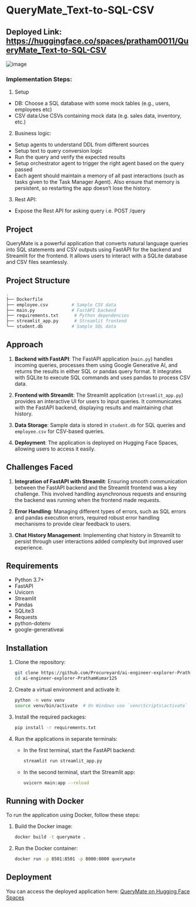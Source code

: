 # QueryMate_Text-to-SQL-CSV

## Deployed Link: https://huggingface.co/spaces/pratham0011/QueryMate_Text-to-SQL-CSV

![image](https://github.com/user-attachments/assets/59bf8b5f-a447-4f30-8f4b-21f34927b457)

### Implementation Steps:

1.	Setup
  - DB: Choose a SQL database with some mock tables (e.g., users, employees etc) 
  - CSV data:Use CSVs containing mock data (e.g. sales data, inventory, etc.)

2. Business logic:
- Setup agents to understand DDL from different sources
- Setup text to query conversion logic
- Run the query and verify the expected results
- Setup orchestrator agent to trigger the right agent based on the query passed
- Each agent should maintain a memory of all past interactions (such as tasks given to the Task Manager Agent). Also ensure that memory is persistent, so restarting the app doesn’t lose the history.

3.	Rest API:
- Expose the Rest API for asking query i.e. POST /query

## Project

QueryMate is a powerful application that converts natural language queries into SQL statements and CSV outputs using FastAPI for the backend and Streamlit for the frontend. It allows users to interact with a SQLite database and CSV files seamlessly.

## Project Structure
``` bash
.
├── Dockerfile  
├── employee.csv         # Sample CSV data  
├── main.py              # FastAPI backend 
├── requirements.txt      # Python dependencies
├── streamlit_app.py      # Streamlit frontend 
└── student.db           # Sample SQL data
```

## Approach

1. **Backend with FastAPI**: The FastAPI application (`main.py`) handles incoming queries, processes them using Google Generative AI, and returns the results in either SQL or pandas query format. It integrates with SQLite to execute SQL commands and uses pandas to process CSV data.

2. **Frontend with Streamlit**: The Streamlit application (`streamlit_app.py`) provides an interactive UI for users to input queries. It communicates with the FastAPI backend, displaying results and maintaining chat history.

3. **Data Storage**: Sample data is stored in `student.db` for SQL queries and `employee.csv` for CSV-based queries.

4. **Deployment**: The application is deployed on Hugging Face Spaces, allowing users to access it easily.

## Challenges Faced

1. **Integration of FastAPI with Streamlit**: Ensuring smooth communication between the FastAPI backend and the Streamlit frontend was a key challenge. This involved handling asynchronous requests and ensuring the backend was running when the frontend made requests.

2. **Error Handling**: Managing different types of errors, such as SQL errors and pandas execution errors, required robust error handling mechanisms to provide clear feedback to users.

3. **Chat History Management**: Implementing chat history in Streamlit to persist through user interactions added complexity but improved user experience.

## Requirements

- Python 3.7+
- FastAPI
- Uvicorn
- Streamlit
- Pandas
- SQLite3
- Requests
- python-dotenv
- google-generativeai

## Installation

1. Clone the repository:

   ```bash
   git clone https://github.com/Procureyard/ai-engineer-explorer-PrathamKumar125.git
   cd ai-engineer-explorer-PrathamKumar125
   ```

2. Create a virtual environment and activate it:

   ```bash
   python -m venv venv
   source venv/bin/activate  # On Windows use `venv\Scripts\activate`
   ```

3. Install the required packages:

   ```bash
   pip install -r requirements.txt
   ```

4. Run the applications in separate terminals:

   - In the first terminal, start the FastAPI backend:

     ```bash
     streamlit run streamlit_app.py
     ```

   - In the second terminal, start the Streamlit app:

     ```bash
     uvicorn main:app --reload
     ```

## Running with Docker

To run the application using Docker, follow these steps:

1. Build the Docker image:

   ```bash
   docker build -t querymate .
   ```

2. Run the Docker container:

   ```bash
   docker run -p 8501:8501 -p 8000:8000 querymate
   ```

## Deployment

You can access the deployed application here: [QueryMate on Hugging Face Spaces](https://huggingface.co/spaces/pratham0011/QueryMate_Text-to-SQL-CSV)
